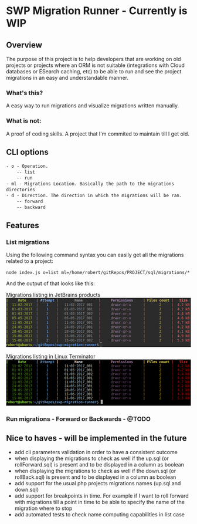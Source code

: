 # SWP Migration Runner - Currently is WIP
## Overview
The purpose of this project is to help developers that are working on old projects or projects where an ORM is not suitable (integrations with Cloud databases or ESearch caching, etc) to be able to run and see the project migrations in an easy and understandable manner.

### What's this?
A easy way to run migrations and visualize migrations written manually.

### What is not:
A proof of coding skills. A project that I'm commited to maintain till I get old.

## CLI options
```
- o - Operation.
    -- list
    -- run
- ml - Migrations Location. Basically the path to the migrations directories
- d - Direction. The direction in which the migrations will be ran.
    -- forward
    -- backward
```
## Features

### List migrations

Using the following command syntax you can easily get all the migrations related to a project:

```
node index.js o=list ml=/home/robert/gitRepos/PROJECT/sql/migrations/*
```

And the output of that looks like this:

Migrations listing in JetBrains products
![migrations-listing-jetbrains](/statics/images/migrations-listing-jetbrains.png)

Migrations listing in Linux Terminator
![migrations-listing-terminator](/statics/images/migrations-listing-terminator.png)


### Run migrations - Forward or Backwards - @TODO

## Nice to haves - will be implemented in the future
- add cli parameters validation in order to have a consistent outcome
- when displaying the migrations to check as well if the up.sql (or rollForward.sql) is present and to be displayed in a column as boolean
- when displaying the migrations to check as well if the down.sql (or rollBack.sql) is present and to be displayed in a column as boolean
- add support for the usual php projects migrations names (up.sql and down.sql)
- add support for breakpoints in time. For example if I want to roll forward with migrations till a point in time to be able to specify the name of the migration where to stop
- add automated tests to check name computing capabilities in list case



